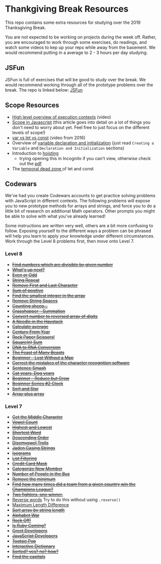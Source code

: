# Thankgiving Break Resources

This repo contains some extra resources for studying over the 2019 Thanksgiving Break.

You are not expected to be working on projects during the week off. Rather, you are encouraged to work through some exercises, do readings, and watch some videos to kep up your reps while away from the basement. We would recommend putting in a average to 2 - 3 hours per day studying.


## JSFun

JSFun is full of exercises that will be good to study over the break. We would recommend working through all of the prototype problems over the break. The repo is linked below:
[JSFun](https://github.com/turingschool-examples/jsFun)


## Scope Resources

- <a href="https://www.youtube.com/watch?v=jT0USJeNFEA" target="\__blank">High level overview of execution contexts</a> (video)
- <a href="https://scotch.io/tutorials/understanding-scope-in-javascript#toc-scope-in-javascript" target="_blank">Scope in Javascript</a> (this article goes into detail on a lot of things you don't need to worry about yet. Feel free to just focus on the different levels of scope!)
- <a href="https://www.youtube.com/watch?v=HukePwm-XG8" target="_blank">var vs let vs const</a> (video from 2016)
- Overview of <a href="https://owlcation.com/stem/JavaScript-Variable-Declaration-and-Initialization" target="_blank"> variable declaration and initialization</a> (just read `Creating a Variable` and `Declaration and Initialization` sections)
- Introduction to <a href="https://medium.com/javascript-in-plain-english/https-medium-com-javascript-in-plain-english-what-is-hoisting-in-javascript-a63c1b2267a1" target="_blank">hoisting</a>
  - trying opening this in Incognito if you can't view, otherwise check out the [pdf]("./hoisting-article.pdf")
- The <a href="https://developer.mozilla.org/en-US/docs/Web/JavaScript/Reference/Statements/let#Temporal_dead_zone" target="_blank"> temporal dead zone </a> of let and const



## Codewars

We've had you create Codewars accounts to get practice solving problems with JavaScript in different contexts. The following problems will expose you to new prototype methods for arrays and strings, and force you to do a little bit of research on additional Math operators. Other prompts you might be able to solve with what you've already learned! 

Some instructions are written very well, others are a bit more confusing to follow. Exposing yourself to the different ways a problem can be phrased will help you learn to apply your knowledge under different circumstances. Work through the Level 8 problems first, then move onto Level 7.


### Level 8

* [<s>Find numbers which are divisible by given number</s>](https://www.codewars.com/kata/55edaba99da3a9c84000003b/train/javascript)
* [<s>What's up next?</s>](https://www.codewars.com/kata/542ebbdb494db239f8000046/train/javascript)
* [<s>Even or Odd</s>](https://www.codewars.com/kata/53da3dbb4a5168369a0000fe/train/javascript)
* [<s>String Repeat</s>](https://www.codewars.com/kata/57a0e5c372292dd76d000d7e/train/javascript)
* [<s>Remove First and Last Character</s>](https://www.codewars.com/kata/56bc28ad5bdaeb48760009b0/train/javascript)
* [<s>Sum of positive</s>](https://www.codewars.com/kata/5715eaedb436cf5606000381/train/javascript)
* [<s>Find the smallest integer in the array</s>](https://www.codewars.com/kata/55a2d7ebe362935a210000b2/train/javascript)
* [<s>Remove String Spaces</s>](https://www.codewars.com/kata/57eae20f5500ad98e50002c5/train/javascript)
* [<s>Counting sheep...</s>](https://www.codewars.com/kata/54edbc7200b811e956000556/train/javascript)
* [<s>Grasshopper - Summation</s>](https://www.codewars.com/kata/55d24f55d7dd296eb9000030/train/javascript)
* [<s>Convert number to reversed array of digits</s>](https://www.codewars.com/kata/5583090cbe83f4fd8c000051/train/javascript)
* [<s>A Needle in the Haystack</s>](https://www.codewars.com/kata/56676e8fabd2d1ff3000000c/train/javascript)
* [<s>Calculate average</s>](https://www.codewars.com/kata/57a2013acf1fa5bfc4000921/train/javascript)
* [<s>Century From Year</s>](https://www.codewars.com/kata/5a3fe3dde1ce0e8ed6000097/train/javascript)
* [<s>Rock Paper Scissors!</s>](https://www.codewars.com/kata/5672a98bdbdd995fad00000f/train/javascript)
* [<s>Square(n) Sum</s>](https://www.codewars.com/kata/515e271a311df0350d00000f/train/javascript)
* [<s>DNA to RNA Conversion</s>](https://www.codewars.com/kata/5556282156230d0e5e000089/train/javascript)
* [<s>The Feast of Many Beasts</s>](https://www.codewars.com/kata/5aa736a455f906981800360d/train/javascript)
* [<s>Beginner - Lost Without a Map</s>](https://www.codewars.com/kata/57f781872e3d8ca2a000007e/train/javascript)
* [<s>Correct the mistakes of the character recognition software</s>](https://www.codewars.com/kata/577bd026df78c19bca0002c0/train/javascript)
* [<s>Sentence Smash</s>](https://www.codewars.com/kata/53dc23c68a0c93699800041d/train/javascript)
* [<s>Cat years, Dog years</s>](https://www.codewars.com/kata/5a6663e9fd56cb5ab800008b/train/javascript)
* [<s>Beginner - Reduce but Grow</s>](https://www.codewars.com/kata/57f780909f7e8e3183000078/train/javascript)
* [<s>Beginner Series #2 Clock</s>](https://www.codewars.com/kata/55f9bca8ecaa9eac7100004a/train/javascript)
* [<s>Sort and Star</s>](https://www.codewars.com/kata/57cfdf34902f6ba3d300001e/train/javascript)
* [<s>Array plus array</s>](https://www.codewars.com/kata/5a2be17aee1aaefe2a000151/train/javascript)

### Level 7

* [<s>Get the Middle Character</s>](https://www.codewars.com/kata/56747fd5cb988479af000028/train/javascript)
* [<s>Vowel Count</s>](https://www.codewars.com/kata/54ff3102c1bad923760001f3/train/javascript)
* [<s>Highest and Lowest</s>](https://www.codewars.com/kata/554b4ac871d6813a03000035/train/javascript)
* [<s>Shortest Word</s>](https://www.codewars.com/kata/57cebe1dc6fdc20c57000ac9/train/javascript)
* [<s>Descending Order</s>](https://www.codewars.com/kata/5467e4d82edf8bbf40000155/train/javascript)
* [<s>Disemvowel Trolls</s>](https://www.codewars.com/kata/52fba66badcd10859f00097e/train/javascript)
* [<s>Jaden Casing Strings</s>](https://www.codewars.com/kata/5390bac347d09b7da40006f6/train/javascript)
* [<s>Isograms</s>](https://www.codewars.com/kata/54ba84be607a92aa900000f1/train/javascript)
* [<s>List Filtering</s>](https://www.codewars.com/kata/53dbd5315a3c69eed20002dd/train/javascript)
* [<s>Credit Card Mask</s>](https://www.codewars.com/kata/5412509bd436bd33920011bc/train/javascript)
* [<s>Categorize New Member</s>](https://www.codewars.com/kata/5502c9e7b3216ec63c0001aa/train/javascript)
* [<s>Number of People in the Bus</s>](https://www.codewars.com/kata/5648b12ce68d9daa6b000099/train/javascript)
* [<s>Remove the minimum</s>](https://www.codewars.com/kata/563cf89eb4747c5fb100001b/train/javascript)
* [<s>Find how many times did a team from a given country win the Champions League?</s>](https://www.codewars.com/kata/581b30af1ef8ee6aea0015b9/train/javascript)
* [<s>Two fighters, one winner.</s>](https://www.codewars.com/kata/577bd8d4ae2807c64b00045b/train/javascript)
* [Reverse words](https://www.codewars.com/kata/5259b20d6021e9e14c0010d4/train/javascript) Try to do this without using `.reverse()`
* [Maximum Length Difference](https://www.codewars.com/kata/5663f5305102699bad000056/train/javascript)
* [<s>Sort array by string length</s>](https://www.codewars.com/kata/57ea5b0b75ae11d1e800006c/train/javascript)
* [<s>Alphabet War</s>](https://www.codewars.com/kata/alphabet-war/train/javascript)
* [<s>Rock Off!</s>](https://www.codewars.com/kata/rock-off/train/javascript)
* [<s>Is Ruby Coming?</s>](https://www.codewars.com/kata/coding-meetup-number-3-higher-order-functions-series-is-ruby-coming/train/javascript)
* [<s>Greet Developers</s>](https://www.codewars.com/kata/coding-meetup-number-2-higher-order-functions-series-greet-developers/train/javascript)
* [<s>JavaScript Developers</s>](https://www.codewars.com/kata/coding-meetup-number-1-higher-order-functions-series-count-the-number-of-javascript-developers-coming-from-europe/train/javascript)
* [<s>Tootsie Pop</s>](https://www.codewars.com/kata/80-s-kids-number-1-how-many-licks-does-it-take/train/javascript)
* [<s>Interactive Dictionary</s>](https://www.codewars.com/kata/interactive-dictionary/train/javascript)
* [<s>Sorted? yes? no? how?</s>](https://www.codewars.com/kata/580a4734d6df748060000045/train/javascript)
* [<s>Find the capitals</s>](https://www.codewars.com/kata/539ee3b6757843632d00026b/train/javascript)








